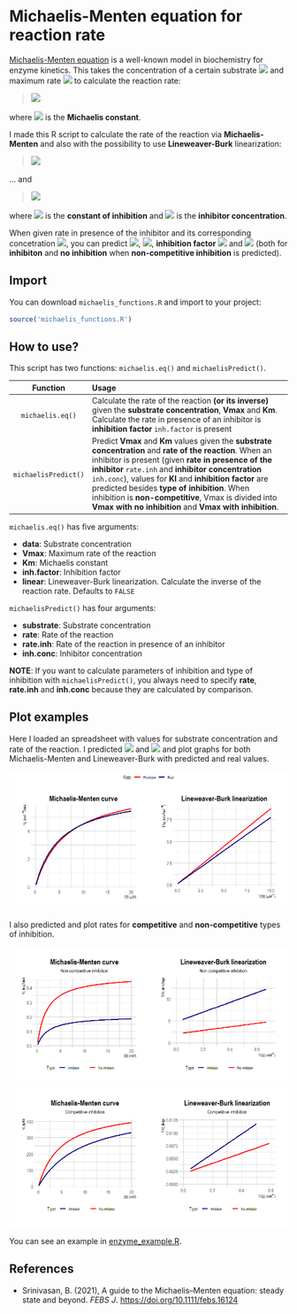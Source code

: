 # Michaelis-Menten equation for reaction rate

[Michaelis-Menten equation](https://doi.org/10.1111/febs.16124) is a well-known model in biochemistry for enzyme kinetics. This takes the concentration of a certain substrate <img src="https://render.githubusercontent.com/render/math?math=[S]" /> and maximum rate <img src="https://render.githubusercontent.com/render/math?math=V_{max}" /> to calculate the reaction rate:

> <img src="https://render.githubusercontent.com/render/math?math=v%20=%20\frac{V_{max}[S]}{K_M %2B [S]}" />

where <img src="https://render.githubusercontent.com/render/math?math=K_M" /> is the **Michaelis constant**.

I made this R script to calculate the rate of the reaction via **Michaelis-Menten** and also with the possibility to use **Lineweaver-Burk** linearization:

> <img src="https://render.githubusercontent.com/render/math?math=\frac{1}{v}%20=%20\frac{K_M}{V_{max}}\frac{1}{[S]}%2B\frac{1}{V_{max}}" />

... and

> <img src="https://render.githubusercontent.com/render/math?math=\frac{1}{v}%20=%20(1 %2B \frac{[I]}{K_I})\frac{K_M}{V_{max}}\frac{1}{[S]}%2B\frac{1}{V_{max}}" />

where <img src="https://render.githubusercontent.com/render/math?math=K_I" /> is the **constant of inhibition** and <img src="https://render.githubusercontent.com/render/math?math=[I]" /> is the **inhibitor concentration**.

When given rate in presence of the inhibitor and its corresponding concetration <img src="https://render.githubusercontent.com/render/math?math=[I]" />, you can predict <img src="https://render.githubusercontent.com/render/math?math=K_M" />, <img src="https://render.githubusercontent.com/render/math?math=K_I" />, **inhibition factor** <img src="https://render.githubusercontent.com/render/math?math=\alpha%20=%20 1 %2B \frac{[I]}{K_I}" /> and <img src="https://render.githubusercontent.com/render/math?math=V_{max}" /> (both for **inhibiton** and **no inhibition** when **non-competitive inhibition** is predicted).

## Import

You can download `michaelis_functions.R` and import to your project:

```r
source('michaelis_functions.R')
```

## How to use?

This script has two functions: `michaelis.eq()` and `michaelisPredict()`.

|Function|Usage|
|:---:|:---|
|`michaelis.eq()`|Calculate the rate of the reaction **(or its inverse)** given the **substrate concentration**, **Vmax** and **Km**. Calculate the rate in presence of an inhibitor is **inhibition factor** `inh.factor` is present|
|`michaelisPredict()`|Predict **Vmax** and **Km** values given the **substrate concentration** and **rate of the reaction**. When an inhibitor is present (given **rate in presence of the inhibitor** `rate.inh` and **inhibitor concentration** `inh.conc`), values for **KI** and **inhibition factor** are predicted besides **type of inhibition**. When inhibition is **non-competitive**, Vmax is divided into **Vmax with no inhibition** and **Vmax with inhibition**.|

`michaelis.eq()` has five arguments:

- **data**: Substrate concentration
- **Vmax**: Maximum rate of the reaction
- **Km**: Michaelis constant
- **inh.factor**: Inhibition factor
- **linear**: Lineweaver-Burk linearization. Calculate the inverse of the reaction rate. Defaults to `FALSE`

`michaelisPredict()` has four arguments:

- **substrate**: Substrate concentration
- **rate**: Rate of the reaction
- **rate.inh**: Rate of the reaction in presence of an inhibitor
- **inh.conc**: Inhibitor concentration

**NOTE**: If you want to calculate parameters of inhibition and type of inhibition with `michaelisPredict()`, you always need to specify **rate**, **rate.inh** and **inh.conc** because they are calculated by comparison.

## Plot examples

Here I loaded an spreadsheet with values for substrate concentration and rate of the reaction. I predicted <img src="https://render.githubusercontent.com/render/math?math=K_M" /> and <img src="https://render.githubusercontent.com/render/math?math=V_{max}" /> and plot graphs for both Michaelis-Menten and Lineweaver-Burk with predicted and real values.

![](images/enzyme_rate.png)

I also predicted and plot rates for **competitive** and **non-competitive** types of inhibition.

<img src="images/enzyme_rate_nc.png" />
<img src="images/enzyme_rate_c.png" />

You can see an example in [enzyme_example.R](https://github.com/itsmiguelrojas/michaelis-menten/blob/main/R/enzyme_example.R).

## References

- Srinivasan, B. (2021), A guide to the Michaelis–Menten equation: steady state and beyond. *FEBS J*. https://doi.org/10.1111/febs.16124
